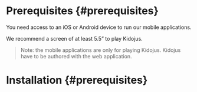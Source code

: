 # Prerequisites {#prerequisites}

You need access to an iOS or Android device to run our mobile applications.

We recommend a screen of at least 5.5” to play Kidojus.

> Note: the mobile applications are only for playing Kidojus. Kidojus have to be authored with the web application.

# Installation {#prerequisites}





